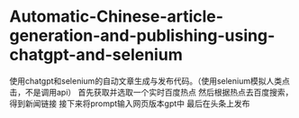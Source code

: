# Automatic-Chinese-article-generation-and-publishing-using-chatgpt-and-selenium
使用chatgpt和selenium的自动文章生成与发布代码。（使用selenium模拟人类点击，不是调用api）
首先获取并选取一个实时百度热点
然后根据热点去百度搜索，得到新闻链接
接下来将prompt输入网页版本gpt中
最后在头条上发布
